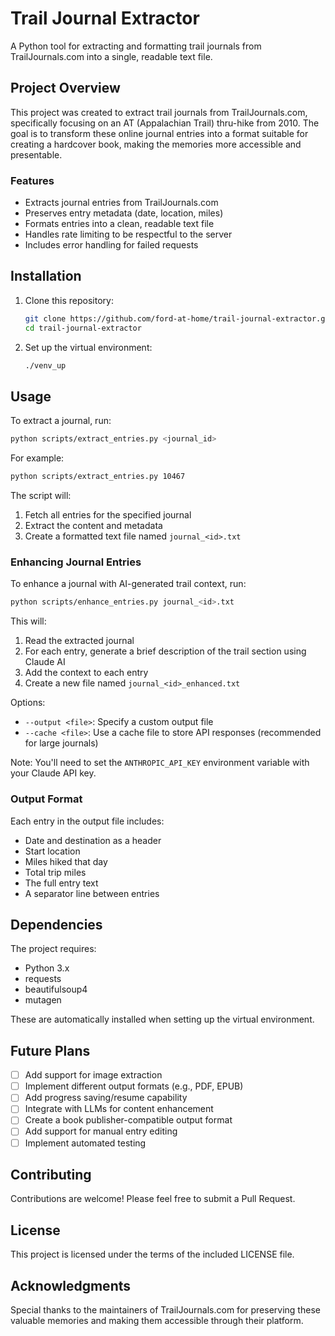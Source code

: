 # Trail Journal Extractor

A Python tool for extracting and formatting trail journals from TrailJournals.com into a single, readable text file.

## Project Overview

This project was created to extract trail journals from TrailJournals.com, specifically focusing on an AT (Appalachian Trail) thru-hike from 2010. The goal is to transform these online journal entries into a format suitable for creating a hardcover book, making the memories more accessible and presentable.

### Features

- Extracts journal entries from TrailJournals.com
- Preserves entry metadata (date, location, miles)
- Formats entries into a clean, readable text file
- Handles rate limiting to be respectful to the server
- Includes error handling for failed requests

## Installation

1. Clone this repository:
   ```bash
   git clone https://github.com/ford-at-home/trail-journal-extractor.git
   cd trail-journal-extractor
   ```

2. Set up the virtual environment:
   ```bash
   ./venv_up
   ```

## Usage

To extract a journal, run:
```bash
python scripts/extract_entries.py <journal_id>
```

For example:
```bash
python scripts/extract_entries.py 10467
```

The script will:
1. Fetch all entries for the specified journal
2. Extract the content and metadata
3. Create a formatted text file named `journal_<id>.txt`

### Enhancing Journal Entries

To enhance a journal with AI-generated trail context, run:
```bash
python scripts/enhance_entries.py journal_<id>.txt
```

This will:
1. Read the extracted journal
2. For each entry, generate a brief description of the trail section using Claude AI
3. Add the context to each entry
4. Create a new file named `journal_<id>_enhanced.txt`

Options:
- `--output <file>`: Specify a custom output file
- `--cache <file>`: Use a cache file to store API responses (recommended for large journals)

Note: You'll need to set the `ANTHROPIC_API_KEY` environment variable with your Claude API key.

### Output Format

Each entry in the output file includes:
- Date and destination as a header
- Start location
- Miles hiked that day
- Total trip miles
- The full entry text
- A separator line between entries

## Dependencies

The project requires:
- Python 3.x
- requests
- beautifulsoup4
- mutagen

These are automatically installed when setting up the virtual environment.

## Future Plans

- [ ] Add support for image extraction
- [ ] Implement different output formats (e.g., PDF, EPUB)
- [ ] Add progress saving/resume capability
- [ ] Integrate with LLMs for content enhancement
- [ ] Create a book publisher-compatible output format
- [ ] Add support for manual entry editing
- [ ] Implement automated testing

## Contributing

Contributions are welcome! Please feel free to submit a Pull Request.

## License

This project is licensed under the terms of the included LICENSE file.

## Acknowledgments

Special thanks to the maintainers of TrailJournals.com for preserving these valuable memories and making them accessible through their platform.
